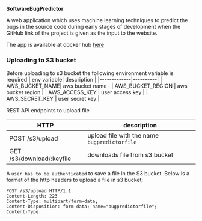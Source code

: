 **SoftwareBugPredictor**

A web application which uses machine learning techniques to predict the bugs in the source code during early stages of development when the GitHub link of the project is given as the input to the website.

The app is available at docker hub [here](https://hub.docker.com/r/softwarebugpredictor/predictorapp/tags?page=1&ordering=last_updated)

### Uploading to S3 bucket

Before uploading to s3 bucket the following environment variable is required
| env variable| description |
|-------------|----------|
| AWS_BUCKET_NAME| aws bucket name |
| AWS_BUCKET_REGION | aws bucket region |
| AWS_ACCESS_KEY | user access key |
| AWS_SECRET_KEY | user secret key |

REST API endpoints to upload file

| HTTP                      | description                                  |
| ------------------------- | -------------------------------------------- |
| POST /s3/upload           | upload file with the name `bugpredictorfile` |
| GET /s3/download/:keyfile | downloads file from s3 bucket                |

A `user has to be authenticated` to save a file in the S3 bucket.
Below is a format of the http headers to upload a file in s3 bucket;

```
POST /s3/upload HTTP/1.1
Content-Length: 223
Content-Type: multipart/form-data;
Content-Disposition: form-data; name="bugpredictorfile";
Content-Type:
```
